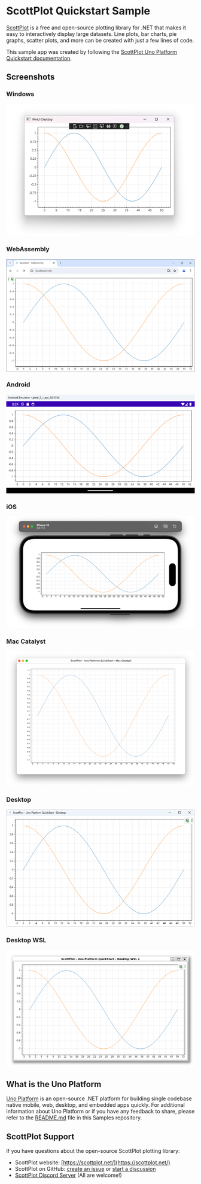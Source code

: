 # ScottPlot Quickstart Sample

[ScottPlot](https://scottplot.net/) is a free and open-source plotting library for .NET that makes it easy to interactively display large datasets. Line plots, bar charts, pie graphs, scatter plots, and more can be created with just a few lines of code.

This sample app was created by following the [ScottPlot Uno Platform Quickstart documentation](https://scottplot.net/quickstart/unoplatform).

## Screenshots

### Windows

![ScottPlot Quickstart Sample App - Windows](doc/assets/scottplot-winui-quickstart.png)

### WebAssembly

![ScottPlot Quickstart Sample App - WebAssembly](doc/assets/unoplatform-quickstart-webassembly.png)

### Android

![ScottPlot Quickstart Sample App - Android](doc/assets/unoplatform-quickstart-android.png)

### iOS

![ScottPlot Quickstart Sample App - iOS](doc/assets/unoplatform-quickstart-iOS.png)

### Mac Catalyst

![ScottPlot Quickstart Sample App - Mac Catalyst](doc/assets/unoplatform-quickstart-mac-catalyst.png)

### Desktop

![ScottPlot Quickstart Sample App - Desktop](doc/assets/unoplatform-quickstart-desktop.png)

### Desktop WSL

![ScottPlot Quickstart Sample App - Desktop WSL](doc/assets/unoplatform-quickstart-desktop-wsl.png)

## What is the Uno Platform

[Uno Platform](https://platform.uno) is an open-source .NET platform for building single codebase native mobile, web, desktop, and embedded apps quickly.
For additional information about Uno Platform or if you have any feedback to share, please refer to the [README.md](../../README.md) file in this Samples repository.

## ScottPlot Support

If you have questions about the open-source ScottPlot plotting library:

* ScottPlot website: [https://scottplot.net/](https://scottplot.net/)
* ScottPlot on GitHub: [create an issue](https://github.com/ScottPlot/ScottPlot/issues) or [start a discussion](https://github.com/ScottPlot/ScottPlot/discussions)
* [ScottPlot Discord Server](https://discord.gg/Dru6fnY2UX) (All are welcome!)
